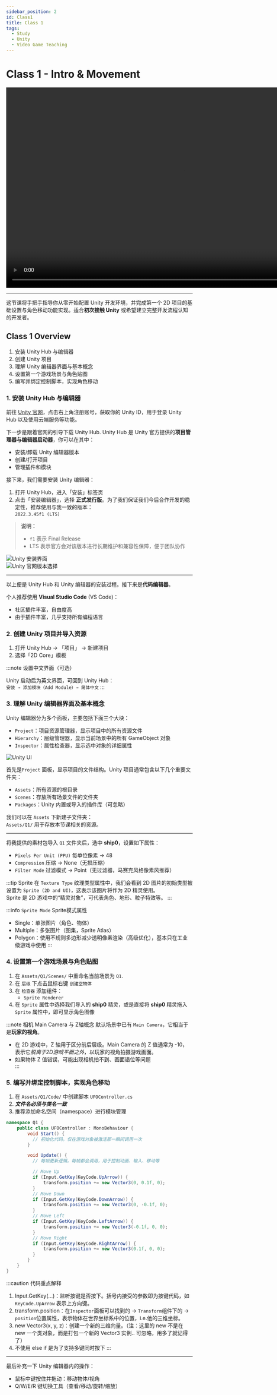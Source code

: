 ```yaml
---
sidebar_position: 2
id: Class1
title: Class 1
tags:
  - Study
  - Unity
  - Video Game Teaching
---
```


# Class 1 - Intro & Movement

<video width="960" height="540" controls>
  <source src="https://cdn.jsdelivr.net/gh/1341524165/Game_Design_Courseware@main/Course_Recordings/01_Intro%26Movement.mp4" type="video/mp4">
  <track kind="captions" src="https://cdn.jsdelivr.net/gh/1341524165/Game_Design_Courseware@main/Course_Recordings/01_Intro%26Movement_en.vtt" srclang="en" label="English">
</video>


---

这节课将手把手指导你从零开始配置 Unity 开发环境，并完成第一个 2D 项目的基础设置与角色移动功能实现。适合**初次接触 Unity** 或希望建立完整开发流程认知的开发者。

## Class 1 Overview

1. 安装 Unity Hub 与编辑器  
2. 创建 Unity 项目  
3. 理解 Unity 编辑器界面与基本概念  
4. 设置第一个游戏场景与角色贴图  
5. 编写并绑定控制脚本，实现角色移动  

### 1. 安装 Unity Hub 与编辑器  

前往 [Unity 官网](https://unity.com/)，点击右上角注册账号，获取你的 Unity ID，用于登录 Unity Hub 以及使用云端服务等功能。

下一步是跟着官网的引导下载 Unity Hub. Unity Hub 是 Unity 官方提供的**项目管理器与编辑器启动器**，你可以在其中：  
- 安装/卸载 Unity 编辑器版本  
- 创建/打开项目  
- 管理插件和模块  

接下来，我们需要安装 Unity 编辑器：  
1. 打开 Unity Hub，进入「安装」标签页  
2. 点击「安装编辑器」，选择 **正式发行版**。为了我们保证我们今后合作开发的稳定性，推荐使用与我一致的版本：  
   `2022.3.45f1 (LTS)`

> **说明：**  
> - `f1` 表示 Final Release  
> - LTS 表示官方会对该版本进行长期维护和兼容性保障，便于团队协作

![Unity 安装界面](https://jcqn.oss-cn-beijing.aliyuncs.com/game_design_courseware/01_image/unity_install_1.png)  
![Unity 官网版本选择](https://jcqn.oss-cn-beijing.aliyuncs.com/game_design_courseware/01_image/unity_install_2.png)

---

以上便是 Unity Hub 和 Unity 编辑器的安装过程。接下来是**代码编辑器**。

个人推荐使用 **Visual Studio Code** (VS Code)：  
- 社区插件丰富，自由度高  
- 由于插件丰富，几乎支持所有编程语言

### 2. 创建 Unity 项目并导入资源

1. 打开 Unity Hub → 「项目」 → 新建项目  
2. 选择「2D Core」模板

:::note 设置中文界面（可选）

Unity 启动后为英文界面，可回到 Unity Hub：  
`安装 → 添加模块（Add Module）→ 简体中文`
:::

### 3. 理解 Unity 编辑器界面及基本概念

Unity 编辑器分为多个面板，主要包括下面三个大块：
- `Project`：项目资源管理器，显示项目中的所有资源文件
- `Hierarchy`：层级管理器，显示当前场景中的所有 GameObject 对象
- `Inspector`：属性检查器，显示选中对象的详细属性

![Unity UI](https://jcqn.oss-cn-beijing.aliyuncs.com/game_design_courseware/01_image/UI_intro.png)

首先是`Project` 面板，显示项目的文件结构。Unity 项目通常包含以下几个重要文件夹：
- `Assets`：所有资源的根目录  
- `Scenes`：存放所有场景文件的文件夹  
- `Packages`：Unity 内置或导入的插件库（可忽略）  

我们可以在 `Assets` 下新建子文件夹：  
`Assets/Q1/` 用于存放本节课相关的资源。

---

将我提供的素材包导入 `Q1` 文件夹后，选中 **ship0**，设置如下属性：  
- `Pixels Per Unit (PPU)` 每单位像素 → 48  
- `Compression` 压缩 → None（无损压缩）  
- `Filter Mode` 过滤模式 → Point（无过滤器，马赛克风格像素风推荐）  

:::tip Sprite
在 `Texture Type` 纹理类型属性中，我们会看到 2D 图片的初始类型被设置为 `Sprite (2D and UI)`，这表示该图片将作为 2D 精灵使用。  
Sprite 是 2D 游戏中的“精灵对象”，可代表角色、地形、粒子特效等。
:::

:::info `Sprite Mode` Sprite模式属性
- Single：单张图片（角色、物体）
- Multiple：多张图片（图集，Sprite Atlas）
- Polygon：使用不规则多边形减少透明像素渲染（高级优化），基本只在工业级游戏中使用
:::


### 4. 设置第一个游戏场景与角色贴图  

1. 在 `Assets/Q1/Scenes/` 中重命名当前场景为 `Q1`.
2. 在 `层级` 下点击鼠标右键 `创建空物体`
3. 在 `检查器` 添加组件：  
   - `Sprite Renderer`  
4. 在 `Sprite` 属性中选择我们导入的 **ship0** 精灵，或是直接将 **ship0** 精灵拖入 `Sprite` 属性中，即可显示角色图像

:::note 相机 Main Camera 与 Z轴概念
默认场景中已有 `Main Camera`，它相当于是**玩家的视角**。
- 在 2D 游戏中，Z 轴用于区分前后层级。Main Camera 的 Z 值通常为 -10，表示它*脱离于2D游戏平面之外*，以玩家的视角拍摄游戏画面。
- 如果物体 Z 值错误，可能出现相机拍不到、画面错位等问题  
:::


### 5. 编写并绑定控制脚本，实现角色移动  

1. 在 `Assets/Q1/Code/` 中创建脚本 `UFOController.cs`  
2. ***文件名必须与类名一致***  
3. 推荐添加命名空间（namespace）进行模块管理  

```csharp
namespace Q1 {
    public class UFOController : MonoBehaviour {
        void Start() {
          // 初始化代码。仅在游戏对象被激活那一瞬间调用一次
        }

        void Update() {
          // 每帧更新逻辑。每帧都会调用，用于控制动画、输入、移动等

          // Move Up
          if (Input.GetKey(KeyCode.UpArrow)) {
              transform.position += new Vector3(0, 0.1f, 0);
          }
          // Move Down
          if (Input.GetKey(KeyCode.DownArrow)) {
              transform.position += new Vector3(0, -0.1f, 0);
          }
          // Move Left
          if (Input.GetKey(KeyCode.LeftArrow)) {
              transform.position += new Vector3(-0.1f, 0, 0);
          }
          // Move Right
          if (Input.GetKey(KeyCode.RightArrow)) {
              transform.position += new Vector3(0.1f, 0, 0);
          }
        }
    }
}
```
:::caution 代码重点解释
1. Input.GetKey(...)：监听按键是否按下。括号内接受的参数即为按键代码，如 `KeyCode.UpArrow` 表示上方向键。
2. transform.position：在`Inspector`面板可以找到的 -> `Transform`组件下的 -> `position`位置属性，表示物体在世界坐标系中的位置，i.e.他的三维坐标。
3. new Vector3(x, y, z)：创建一个新的三维向量。（注：这里的 new 不是在 new 一个类对象，而是打包一个新的 Vector3 实例.. 可忽略，用多了就记得了）
4. 不使用 else if 是为了支持多键同时按下
:::

---

最后补充一下 Unity 编辑器内的操作：  
- 鼠标中键按住并拖动：移动物体/视角
- Q/W/E/R 键切换工具（查看/移动/旋转/缩放）

